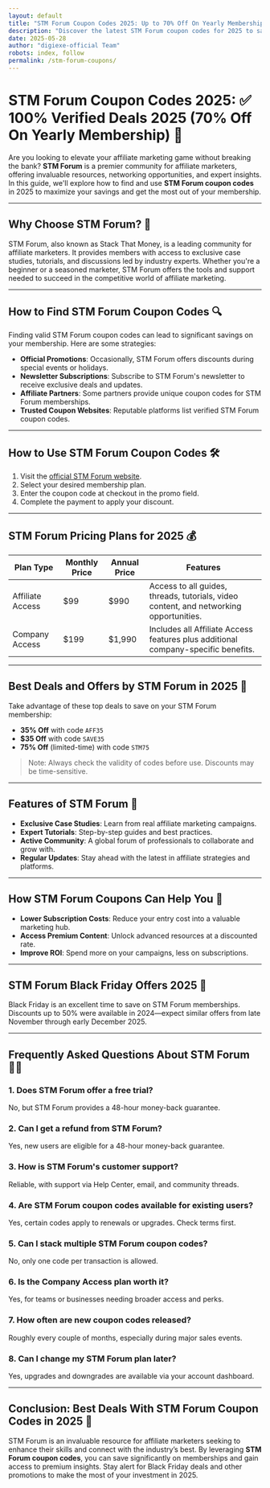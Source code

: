 ```yaml
---
layout: default
title: "STM Forum Coupon Codes 2025: Up to 70% Off On Yearly Membership"
description: "Discover the latest STM Forum coupon codes for 2025 to save on premium affiliate marketing memberships. Up to 70% Off On Yearly Membership"
date: 2025-05-28
author: "digiexe-official Team"
robots: index, follow
permalink: /stm-forum-coupons/
---
```


# STM Forum Coupon Codes 2025: ✅ 100% Verified Deals 2025  (70% Off On Yearly Membership) 🚀


Are you looking to elevate your affiliate marketing game without breaking the bank? **STM Forum** is a premier community 
for affiliate marketers, offering invaluable resources, networking opportunities, and expert insights. In this guide, we'll explore how to find and use **STM Forum coupon codes** in 2025 to maximize your savings and get the most out of your membership.

---

## Why Choose STM Forum? 🌟

STM Forum, also known as Stack That Money, is a leading community for affiliate marketers. 
It provides members with access to exclusive case studies, tutorials, and discussions led by industry experts. Whether you're a beginner or a seasoned marketer, STM Forum offers the tools and support needed to succeed in the competitive world of affiliate marketing.

---

## How to Find STM Forum Coupon Codes 🔍

Finding valid STM Forum coupon codes can lead to significant savings on your membership. Here are some strategies:

- **Official Promotions**: Occasionally, STM Forum offers discounts during special events or holidays.
- **Newsletter Subscriptions**: Subscribe to STM Forum's newsletter to receive exclusive deals and updates.
- **Affiliate Partners**: Some partners provide unique coupon codes for STM Forum memberships.
- **Trusted Coupon Websites**: Reputable platforms list verified STM Forum coupon codes.

---

## How to Use STM Forum Coupon Codes 🛠️

1. Visit the [official STM Forum website](https://affiliateworldforum.com/v2/).
2. Select your desired membership plan.
3. Enter the coupon code at checkout in the promo field.
4. Complete the payment to apply your discount.

---

## STM Forum Pricing Plans for 2025 💰

| Plan Type        | Monthly Price | Annual Price | Features                                                                 |
|------------------|---------------|--------------|--------------------------------------------------------------------------|
| Affiliate Access | $99           | $990         | Access to all guides, threads, tutorials, video content, and networking opportunities. |
| Company Access   | $199          | $1,990       | Includes all Affiliate Access features plus additional company-specific benefits. |

---

## Best Deals and Offers by STM Forum in 2025 🎉

Take advantage of these top deals to save on your STM Forum membership:

- **35% Off** with code `AFF35`
- **$35 Off** with code `SAVE35`
- **75% Off** (limited-time) with code `STM75`

> Note: Always check the validity of codes before use. Discounts may be time-sensitive.

---

## Features of STM Forum 🔧

- **Exclusive Case Studies**: Learn from real affiliate marketing campaigns.
- **Expert Tutorials**: Step-by-step guides and best practices.
- **Active Community**: A global forum of professionals to collaborate and grow with.
- **Regular Updates**: Stay ahead with the latest in affiliate strategies and platforms.

---

## How STM Forum Coupons Can Help You 🤑

- **Lower Subscription Costs**: Reduce your entry cost into a valuable marketing hub.
- **Access Premium Content**: Unlock advanced resources at a discounted rate.
- **Improve ROI**: Spend more on your campaigns, less on subscriptions.

---

## STM Forum Black Friday Offers 2025 🎁

Black Friday is an excellent time to save on STM Forum memberships. Discounts up to 50% were available in 2024—expect 
similar offers from late November through early December 2025.

---

## Frequently Asked Questions About STM Forum 🙋‍♀️

### 1. Does STM Forum offer a free trial?
No, but STM Forum provides a 48-hour money-back guarantee.

### 2. Can I get a refund from STM Forum?
Yes, new users are eligible for a 48-hour money-back guarantee.

### 3. How is STM Forum's customer support?
Reliable, with support via Help Center, email, and community threads.

### 4. Are STM Forum coupon codes available for existing users?
Yes, certain codes apply to renewals or upgrades. Check terms first.

### 5. Can I stack multiple STM Forum coupon codes?
No, only one code per transaction is allowed.

### 6. Is the Company Access plan worth it?
Yes, for teams or businesses needing broader access and perks.

### 7. How often are new coupon codes released?
Roughly every couple of months, especially during major sales events.

### 8. Can I change my STM Forum plan later?
Yes, upgrades and downgrades are available via your account dashboard.

---

## Conclusion: Best Deals With STM Forum Coupon Codes in 2025 🎯

STM Forum is an invaluable resource for affiliate marketers seeking to enhance their skills and connect with the industry’s 
best. By leveraging **STM Forum coupon codes**, you can save significantly on memberships and gain access to premium 
insights. Stay alert for Black Friday deals and other promotions to make the most of your investment in 2025.
